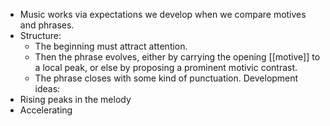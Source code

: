 - Music works via expectations we develop when we compare motives and phrases. 
- Structure:
	- The beginning must attract attention.
	- Then the phrase evolves, either by carrying the opening [[motive]] to a local peak, or else by proposing a prominent motivic contrast.
	- The phrase closes with some kind of punctuation.
Development ideas:
- Rising peaks in the melody
- Accelerating 